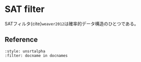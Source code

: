 # SAT filter

SATフィルタ{cite}`weaver2012`は確率的データ構造のひとつである。


## Reference

```{bibliography}
:style: unsrtalpha
:filter: docname in docnames
```

